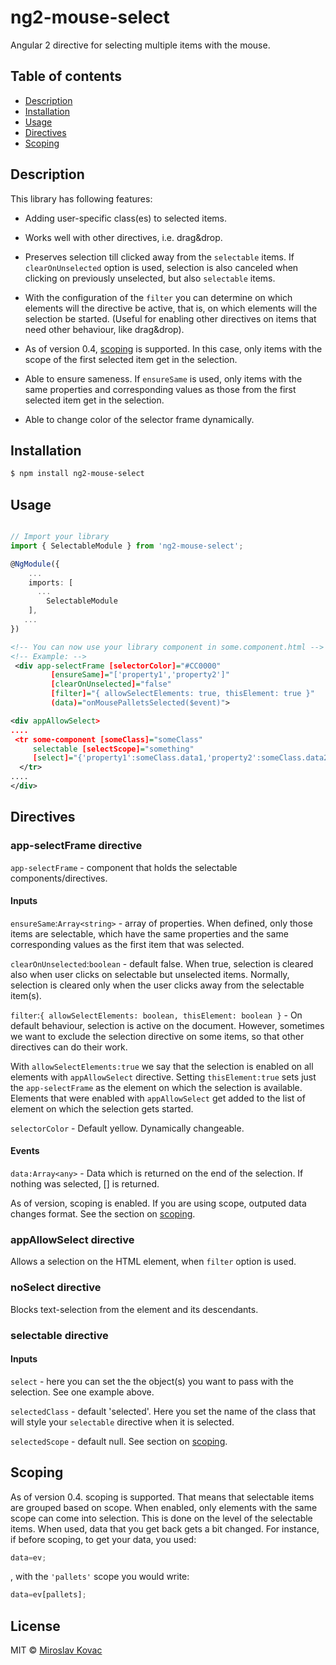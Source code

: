 # ng2-mouse-select
Angular 2 directive for selecting multiple items with the mouse.

## Table of contents
<ul>
     <li><a href="#description">Description</a></li>
    <li><a href="#installation">Installation</a></li>
    <li><a href="#usage">Usage</a></li>
    <li><a href="#directives">Directives</a></li>
    <li><a href="#scoping">Scoping</a></li>
</ul>


## Description

This library has following features:

- Adding user-specific class(es) to selected items.

- Works well with other directives, i.e. drag&drop.

- Preserves selection till clicked away from the `selectable` items.
  If `clearOnUnselected` option is used, selection is also canceled when clicking on previously unselected, but also `selectable` items.

- With the configuration of the `filter` you can determine on which elements will the directive be active, that is, on which elements will the selection be started. (Useful for enabling other directives on items that need other behaviour, like drag&drop).
  
- As of version 0.4, <a href="#scoping">scoping</a> is supported. In this case, only items with the scope of the first selected item get in the selection.

- Able to ensure sameness. If `ensureSame` is used, only items with the same properties and corresponding values as those from the first selected item get in the selection.

- Able to change color of the selector frame dynamically.


## Installation


```bash
$ npm install ng2-mouse-select
```

## Usage

```typescript

// Import your library
import { SelectableModule } from 'ng2-mouse-select';

@NgModule({
    ...
    imports: [
      ...
        SelectableModule
    ],
   ...
})
```

```xml
<!-- You can now use your library component in some.component.html -->
<!-- Example: -->
 <div app-selectFrame [selectorColor]="#CC0000"
         [ensureSame]="['property1','property2']" 
         [clearOnUnselected]="false"
         [filter]="{ allowSelectElements: true, thisElement: true }" 
         (data)="onMousePalletsSelected($event)">

<div appAllowSelect>
....
 <tr some-component [someClass]="someClass" 
     selectable [selectScope]="something"
     [select]="{'property1':someClass.data1,'property2':someClass.data2}">
  </tr>
....
</div>

```

## Directives

### app-selectFrame directive

`app-selectFrame` - component that holds the selectable components/directives.

#### Inputs

`ensureSame`:`Array<string>` - array of properties. When defined, only those items are selectable, which have the same properties and the same corresponding values as the first item that was selected. 

`clearOnUnselected`:`boolean` - default false. When true, selection is cleared also when user clicks on selectable but unselected items. Normally, selection is cleared only when the user clicks away from the selectable item(s). 

`filter`:`{ allowSelectElements: boolean, thisElement: boolean }` - On default behaviour, selection is active on the document. However, sometimes we want to exclude the selection directive on some items, so that other directives can do their work. 

With `allowSelectElements:true` we say that the selection is enabled on all elements with `appAllowSelect` directive. 
Setting `thisElement:true` sets just the `app-selectFrame` as the element on which the selection is available.
Elements that were enabled with `appAllowSelect` get added to the list of element on which the selection gets started.


`selectorColor` - Default yellow. Dynamically changeable.

#### Events 

`data:Array<any>` - Data which is returned on the end of the selection. If nothing was selected, [] is returned. 

As of version, scoping is enabled. If you are using scope, outputed data changes format. See the section on <a href="#scoping">scoping</a>.



### appAllowSelect directive

Allows a selection on the HTML element, when `filter` option is used.


### noSelect directive

Blocks text-selection from the element and its descendants.


### selectable directive

#### Inputs

`select` - here you can set the the object(s) you want to pass with the selection. See one example above.

`selectedClass` - default 'selected'. Here you set the name of the class that will style your `selectable` directive when it is selected.

`selectedScope` - default null. See section on <a href="#scoping">scoping</a>.


## Scoping

As of version 0.4. scoping is supported. That means that selectable items are grouped based on scope. When enabled, only elements with the same scope can come into selection. This is done on the level of the selectable items.
When used, data that you get back gets a bit changed.
For instance, if before scoping, to get your data, you used: 

```typescript
data=ev;
```
, with the `'pallets'` scope you would write:

```typescript
data=ev[pallets];
```

## License

MIT © [Miroslav Kovac](mailto:miro1.kovac@gmail.com)
